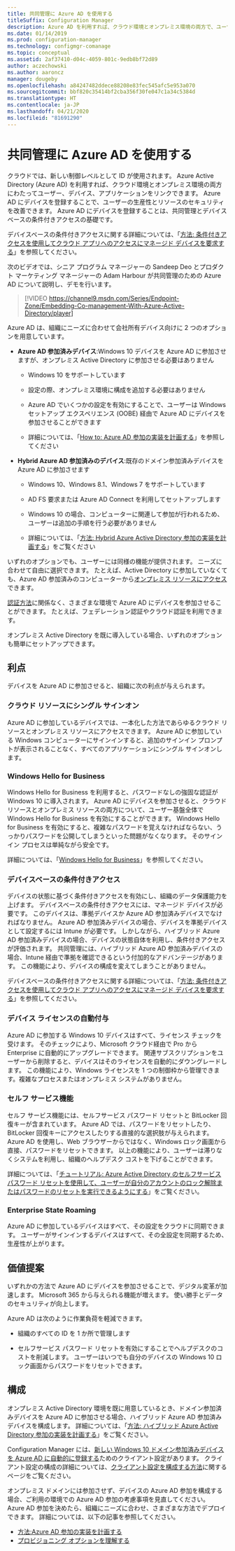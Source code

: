 ```yaml
---
title: 共同管理に Azure AD を使用する
titleSuffix: Configuration Manager
description: Azure AD を利用すれば、クラウド環境とオンプレミス環境の両方で、ユーザーの生産性とリソースのセキュリティを改善できます
ms.date: 01/14/2019
ms.prod: configuration-manager
ms.technology: configmgr-comanage
ms.topic: conceptual
ms.assetid: 2af37410-d04c-4059-801c-9edb8bf72d89
author: aczechowski
ms.author: aaroncz
manager: dougeby
ms.openlocfilehash: a84247482ddece88208e83fec545afc5e953a070
ms.sourcegitcommit: bbf820c35414bf2cba356f30fe047c1a34c5384d
ms.translationtype: HT
ms.contentlocale: ja-JP
ms.lasthandoff: 04/21/2020
ms.locfileid: "81691290"
---
```

# <a name="use-azure-ad-for-co-management"></a>共同管理に Azure AD を使用する

クラウドでは、新しい制御レベルとして ID が使用されます。 Azure Active Directory (Azure AD) を利用すれば、クラウド環境とオンプレミス環境の両方にわたってユーザー、デバイス、アプリケーションをリンクできます。 Azure AD にデバイスを登録することで、ユーザーの生産性とリソースのセキュリティを改善できます。 Azure AD にデバイスを登録することは、共同管理とデバイスベースの条件付きアクセスの基礎です。

デバイスベースの条件付きアクセスに関する詳細については、「[方法: 条件付きアクセスを使用してクラウド アプリへのアクセスにマネージド デバイスを要求する](https://docs.microsoft.com/azure/active-directory/conditional-access/require-managed-devices)」を参照してください。

次のビデオでは、シニア プログラム マネージャーの Sandeep Deo とプロダクト マーケティング マネージャーの Adam Harbour が共同管理のための Azure AD について説明し、デモを行います。

> [!VIDEO https://channel9.msdn.com/Series/Endpoint-Zone/Embedding-Co-management-With-Azure-Active-Directory/player]

Azure AD は、組織にニーズに合わせて会社所有デバイス向けに 2 つのオプションを用意しています。  

- **Azure AD 参加済みデバイス**:Windows 10 デバイスを Azure AD に参加させますが、オンプレミス Active Directory に参加させる必要はありません  

  - Windows 10 をサポートしています

  - 設定の際、オンプレミス環境に構成を追加する必要はありません  

  - Azure AD でいくつかの設定を有効にすることで、ユーザーは Windows セットアップ エクスペリエンス (OOBE) 経由で Azure AD にデバイスを参加させることができます  

  - 詳細については、「[How to: Azure AD 参加の実装を計画する](https://docs.microsoft.com/azure/active-directory/devices/azureadjoin-plan)」を参照してください  

- **Hybrid Azure AD 参加済みのデバイス**:既存のドメイン参加済みデバイスを Azure AD に参加させます  

  - Windows 10、Windows 8.1、Windows 7 をサポートしています

  - AD FS 要求または Azure AD Connect を利用してセットアップします  

  - Windows 10 の場合、コンピューターに関連して参加が行われるため、ユーザーは追加の手順を行う必要がありません  

  - 詳細については、「[方法: Hybrid Azure Active Directory 参加の実装を計画する](https://docs.microsoft.com/azure/active-directory/devices/hybrid-azuread-join-plan)」をご覧ください  

いずれのオプションでも、ユーザーには同様の機能が提供されます。 ニーズに合わせて自由に選択できます。 たとえば、Active Directory に参加していなくても、Azure AD 参加済みのコンピューターから[オンプレミス リソースにアクセス](https://docs.microsoft.com/azure/active-directory/devices/azuread-join-sso)できます。

[認証方法](https://docs.microsoft.com/azure/active-directory/hybrid/choose-ad-authn)に関係なく、さまざまな環境で Azure AD にデバイスを参加させることができます。 たとえば、フェデレーション認証やクラウド認証を利用できます。

オンプレミス Active Directory を既に導入している場合、いずれのオプションも簡単にセットアップできます。

## <a name="benefits"></a>利点

デバイスを Azure AD に参加させると、組織に次の利点が与えられます。

### <a name="single-sign-on-to-cloud-resources"></a>クラウド リソースにシングル サインオン

Azure AD に参加しているデバイスでは、一本化した方法であらゆるクラウド リソースとオンプレミス リソースにアクセスできます。 Azure AD に参加している Windows コンピューターにサインインすると、追加のサインイン プロンプトが表示されることなく、すべてのアプリケーションにシングル サインオンします。  

### <a name="windows-hello-for-business"></a>Windows Hello for Business

Windows Hello for Business を利用すると、パスワードなしの強固な認証が Windows 10 に導入されます。 Azure AD にデバイスを参加させると、クラウド リソースとオンプレミス リソースの両方について、ユーザー基盤全体で Windows Hello for Business を有効にすることができます。 Windows Hello for Business を有効にすると、複雑なパスワードを覚えなければならない、うっかりパスワードを公開してしまうといった問題がなくなります。 そのサインイン プロセスは単純ながら安全です。

詳細については、「[Windows Hello for Business](https://docs.microsoft.com/windows/security/identity-protection/hello-for-business/hello-identity-verification)」を参照してください。  

### <a name="device-based-conditional-access"></a>デバイスベースの条件付きアクセス

デバイスの状態に基づく条件付きアクセスを有効にし、組織のデータ保護能力を上げます。 デバイスベースの条件付きアクセスには、マネージド デバイスが必要です。 このデバイスは、準拠デバイスか Azure AD 参加済みデバイスでなければなりません。 Azure AD 参加済みデバイスの場合、デバイスを準拠デバイスとして設定するには Intune が必要です。 しかしながら、ハイブリッド Azure AD 参加済みデバイスの場合、デバイスの状態自体を利用し、条件付きアクセスが評価されます。 共同管理には、ハイブリッド Azure AD 参加済みデバイスの場合、Intune 経由で準拠を確認できるという付加的なアドバンテージがあります。 この機能により、デバイスの構成を変えてしまうことがありません。

デバイスベースの条件付きアクセスに関する詳細については、「[方法: 条件付きアクセスを使用してクラウド アプリへのアクセスにマネージド デバイスを要求する](https://docs.microsoft.com/azure/active-directory/conditional-access/require-managed-devices)」を参照してください。  

### <a name="automatic-device-licensing"></a>デバイス ライセンスの自動付与

Azure AD に参加する Windows 10 デバイスはすべて、ライセンス チェックを受けます。 そのチェックにより、Microsoft クラウド経由で Pro から Enterprise に自動的にアップグレードできます。 関連サブスクリプションをユーザーから削除すると、デバイスはそのライセンスを自動的にダウングレードします。 この機能により、Windows ライセンスを 1 つの制御枠から管理できます。複雑なプロセスまたはオンプレミス システムがありません。

### <a name="self-service-functionality"></a>セルフ サービス機能

セルフ サービス機能には、セルフサービス パスワード リセットと BitLocker 回復キーが含まれています。 Azure AD では、パスワードをリセットしたり、BitLocker 回復キーにアクセスしたりする直接的な選択肢が与えられます。 Azure AD を使用し、Web ブラウザーからではなく、Windows ロック画面から直接、パスワードをリセットできます。 以上の機能により、ユーザーは滞りなくシステムを利用し、組織のヘルプデスク コストを下げることができます。  

詳細については、「[チュートリアル: Azure Active Directory のセルフサービス パスワード リセットを使用して、ユーザーが自分のアカウントのロック解除またはパスワードのリセットを実行できるようにする](https://docs.microsoft.com/azure/active-directory/authentication/tutorial-enable-sspr)」をご覧ください。

### <a name="enterprise-state-roaming"></a>Enterprise State Roaming

Azure AD に参加しているデバイスはすべて、その設定をクラウドに同期できます。 ユーザーがサインインするデバイスはすべて、その全設定を同期するため、生産性が上がります。  

## <a name="value-proposition"></a>価値提案

いずれかの方法で Azure AD にデバイスを参加させることで、デジタル変革が加速します。 Microsoft 365 から与えられる機能が増えます。 使い勝手とデータのセキュリティが向上します。

Azure AD は次のように作業負荷を軽減できます。

- 組織のすべての ID を 1 か所で管理します  

- セルフサービス パスワード リセットを有効にすることでヘルプデスクのコストを削減します。 ユーザーはいつでも自分のデバイスの Windows 10 ロック画面からパスワードをリセットできます。  

## <a name="configure"></a>構成

オンプレミス Active Directory 環境を既に用意しているとき、ドメイン参加済みデバイスを Azure AD に参加させる場合、ハイブリッド Azure AD 参加済みデバイスを構成します。 詳細については、「[方法: ハイブリッド Azure Active Directory 参加の実装を計画する](https://docs.microsoft.com/azure/active-directory/devices/hybrid-azuread-join-plan)」をご覧ください。

Configuration Manager には、[新しい Windows 10 ドメイン参加済みデバイスを Azure AD に自動的に登録する](../core/clients/deploy/about-client-settings.md#automatically-register-new-windows-10-domain-joined-devices-with-azure-active-directory)ためのクライアント設定があります。 クライアント設定の構成の詳細については、[クライアント設定を構成する方法](../core/clients/deploy/configure-client-settings.md)に関するページをご覧ください。

オンプレミス ドメインには参加させず、デバイスの Azure AD 参加を構成する場合、ご利用の環境での Azure AD 参加の考慮事項を見直してください。 Azure AD 参加を決めたら、組織にニーズに合わせ、さまざまな方法でデプロイできます。 詳細については、以下の記事を参照してください。

- [方法:Azure AD 参加の実装を計画する](https://docs.microsoft.com/azure/active-directory/devices/azureadjoin-plan)  
- [プロビジョニング オプションを理解する](https://docs.microsoft.com/azure/active-directory/devices/azureadjoin-plan#understand-your-provisioning-options)  
